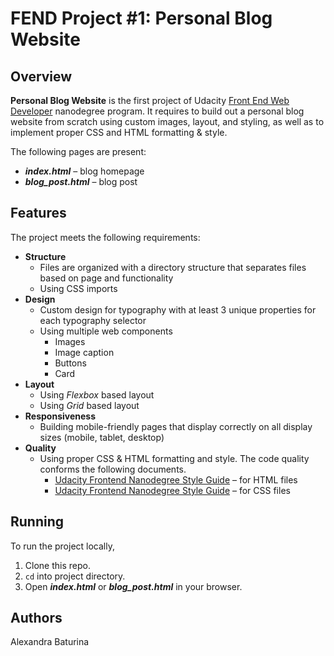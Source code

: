 # FEND Project #1: Personal Blog Website
## Overview
**Personal Blog Website** is the first project of Udacity [Front End Web Developer](https://www.udacity.com/course/front-end-web-developer-nanodegree--nd0011) nanodegree program. It requires to build out a personal blog website from scratch using custom images, layout, and styling, as well as to implement proper CSS and HTML formatting & style.
  
The following pages are present:
* ***index.html*** – blog homepage
* ***blog_post.html*** – blog post
## Features
The project meets the following requirements:
* **Structure**
  * Files are organized with a directory structure that separates files based on page and functionality
  * Using CSS imports
* **Design**
  * Custom design for typography with at least 3 unique properties for each typography selector
  * Using multiple web components
    * Images
    * Image caption
    * Buttons
    * Card
* **Layout**
  * Using *Flexbox* based layout
  * Using *Grid* based layout
* **Responsiveness** 
  * Building mobile-friendly pages that display correctly on all display sizes (mobile, tablet, desktop)
* **Quality**
  * Using proper CSS & HTML formatting and style. The code quality conforms the following documents.
    * [Udacity Frontend Nanodegree Style Guide](http://udacity.github.io/frontend-nanodegree-styleguide/index.html) – for HTML files
    * [Udacity Frontend Nanodegree Style Guide](http://udacity.github.io/frontend-nanodegree-styleguide/css.html) – for CSS files
## Running
To run the project locally,
1. Clone this repo.
2. ```cd``` into project directory.
3. Open ***index.html*** or ***blog_post.html*** in your browser.
## Authors
Alexandra Baturina
